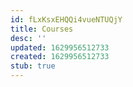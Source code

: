 ```yaml
---
id: fLxKsxEHQQi4vueNTUQjY
title: Courses
desc: ''
updated: 1629956512733
created: 1629956512733
stub: true
---
```


